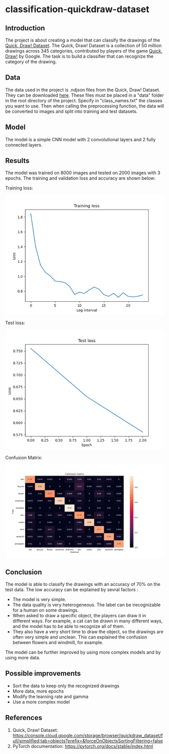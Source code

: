 # classification-quickdraw-dataset

## Introduction
The project is about creating a model that can classify the drawings of the [Quick, Draw! Dataset](https://quickdraw.withgoogle.com/data). The Quick, Draw! Dataset is a collection of 50 million drawings across 345 categories, contributed by players of the game [Quick, Draw!](https://quickdraw.withgoogle.com/) by Google. The task is to build a classifier that can recognize the category of the drawing.

## Data
The data used in the project is .ndjson files from the Quick, Draw! Dataset. They can be downloaded [here](https://console.cloud.google.com/storage/browser/quickdraw_dataset/full/simplified;tab=objects?prefix=&forceOnObjectsSortingFiltering=false). These files must be placed in a "data" folder in the root directory of the project. Specify in "class_names.txt" the classes you want to use. Then when calling the preprocessing function, the data will be converted to images and split into training and test datasets.

## Model
The model is a simple CNN model with 2 convolutional layers and 2 fully connected layers. 

## Results
The model was trained on 8000 images and tested on 2000 images with 3 epochs. The training and validation loss and accuracy are shown below:

Training loss:

![Training loss](figures/initial_model/training_loss.png)

Test loss:

![Validation loss](figures/initial_model/validation_loss.png)

Confusion Matrix:

![Confusion matrix](figures/initial_model/confusion_matrix.png)

## Conclusion
The model is able to classify the drawings with an accuracy of 70% on the test data. 
The low accuracy can be explained by sevral factors : 
- The model is very simple.
- The data quality is very heterogeneous. The label can be irecognizable for a human on some drawings.
- When asked to draw a specific object, the players can draw it in different ways. For example, a cat can be drawn in many different ways, and the model has to be able to recognize all of them.
- They also have a very short time to draw the object, so the drawings are often very simple and unclean. This can explained the confusion between flowers and windmill, for example.

The model can be further improved by using more complex models and by using more data.

## Possible improvements
- Sort the data to keep only the recognized drawings
- More data, more epochs
- Modify the learning rate and gamma
- Use a more complex model

## References
1. Quick, Draw! Dataset:
https://console.cloud.google.com/storage/browser/quickdraw_dataset/full/simplified;tab=objects?prefix=&forceOnObjectsSortingFiltering=false
2. PyTorch documentation:
https://pytorch.org/docs/stable/index.html